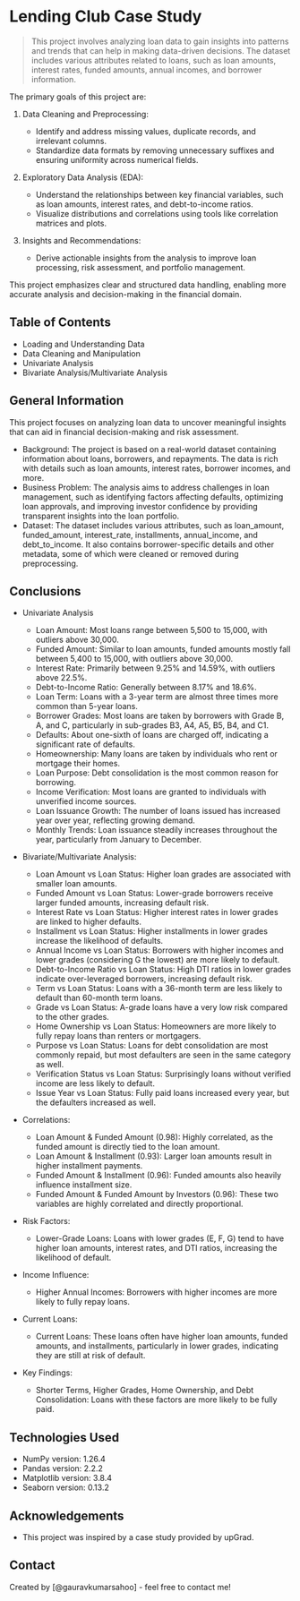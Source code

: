 # Lending Club Case Study
> This project involves analyzing loan data to gain insights into patterns and trends that can help in making data-driven decisions. The dataset includes various attributes related to loans, such as loan amounts, interest rates, funded amounts, annual incomes, and borrower information.

The primary goals of this project are:

1. Data Cleaning and Preprocessing:
    * Identify and address missing values, duplicate records, and irrelevant columns.
    * Standardize data formats by removing unnecessary suffixes and ensuring uniformity across numerical fields.

2. Exploratory Data Analysis (EDA):
    * Understand the relationships between key financial variables, such as loan amounts, interest rates, and debt-to-income ratios.
    * Visualize distributions and correlations using tools like correlation matrices and plots.

3. Insights and Recommendations:
    * Derive actionable insights from the analysis to improve loan processing, risk assessment, and portfolio management.

This project emphasizes clear and structured data handling, enabling more accurate analysis and decision-making in the financial domain. 

## Table of Contents
* Loading and Understanding Data
* Data Cleaning and Manipulation
* Univariate Analysis
* Bivariate Analysis/Multivariate Analysis

## General Information
This project focuses on analyzing loan data to uncover meaningful insights that can aid in financial decision-making and risk assessment.
- Background: The project is based on a real-world dataset containing information about loans, borrowers, and repayments. The data is rich with details such as loan amounts, interest rates, borrower incomes, and more.
- Business Problem: The analysis aims to address challenges in loan management, such as identifying factors affecting defaults, optimizing loan approvals, and improving investor confidence by providing transparent insights into the loan portfolio.
- Dataset: The dataset includes various attributes, such as loan_amount, funded_amount, interest_rate, installments, annual_income, and debt_to_income. It also contains borrower-specific details and other metadata, some of which were cleaned or removed during preprocessing.

## Conclusions
- Univariate Analysis
    - Loan Amount: Most loans range between 5,500 to 15,000, with outliers above 30,000.
    - Funded Amount: Similar to loan amounts, funded amounts mostly fall between 5,400 to 15,000, with outliers above 30,000.
    - Interest Rate: Primarily between 9.25% and 14.59%, with outliers above 22.5%.
    - Debt-to-Income Ratio: Generally between 8.17% and 18.6%.
    - Loan Term: Loans with a 3-year term are almost three times more common than 5-year loans.
    - Borrower Grades: Most loans are taken by borrowers with Grade B, A, and C, particularly in sub-grades B3, A4, A5, B5, B4, and C1.
    - Defaults: About one-sixth of loans are charged off, indicating a significant rate of defaults.
    - Homeownership: Many loans are taken by individuals who rent or mortgage their homes.
    - Loan Purpose: Debt consolidation is the most common reason for borrowing.
    - Income Verification: Most loans are granted to individuals with unverified income sources.
    - Loan Issuance Growth: The number of loans issued has increased year over year, reflecting growing demand.
    - Monthly Trends: Loan issuance steadily increases throughout the year, particularly from January to December.

- Bivariate/Multivariate Analysis:
    - Loan Amount vs Loan Status: Higher loan grades are associated with smaller loan amounts.
    - Funded Amount vs Loan Status: Lower-grade borrowers receive larger funded amounts, increasing default risk.
    - Interest Rate vs Loan Status: Higher interest rates in lower grades are linked to higher defaults.
    - Installment vs Loan Status: Higher installments in lower grades increase the likelihood of defaults.
    - Annual Income vs Loan Status: Borrowers with higher incomes and lower grades (considering G the lowest) are more likely to default.
    - Debt-to-Income Ratio vs Loan Status: High DTI ratios in lower grades indicate over-leveraged borrowers, increasing default risk.
    - Term vs Loan Status: Loans with a 36-month term are less likely to default than 60-month term loans.
    - Grade vs Loan Status: A-grade loans have a very low risk compared to the other grades.
    - Home Ownership vs Loan Status: Homeowners are more likely to fully repay loans than renters or mortgagers.
    - Purpose vs Loan Status: Loans for debt consolidation are most commonly repaid, but most defaulters are seen in the same category as well.
    - Verification Status vs Loan Status: Surprisingly loans without verified income are less likely to default.
    - Issue Year vs Loan Status: Fully paid loans increased every year, but the defaulters increased as well.

- Correlations:
    - Loan Amount & Funded Amount (0.98): Highly correlated, as the funded amount is directly tied to the loan amount.
    - Loan Amount & Installment (0.93): Larger loan amounts result in higher installment payments.
    - Funded Amount & Installment (0.96): Funded amounts also heavily influence installment size.
    - Funded Amount & Funded Amount by Investors (0.96): These two variables are highly correlated and directly proportional.

- Risk Factors:
    - Lower-Grade Loans: Loans with lower grades (E, F, G) tend to have higher loan amounts, interest rates, and DTI ratios, increasing the likelihood of default.

- Income Influence:
    - Higher Annual Incomes: Borrowers with higher incomes are more likely to fully repay loans.

- Current Loans:
    - Current Loans: These loans often have higher loan amounts, funded amounts, and installments, particularly in lower grades, indicating they are still at risk of default.

- Key Findings:
    - Shorter Terms, Higher Grades, Home Ownership, and Debt Consolidation: Loans with these factors are more likely to be fully paid.

## Technologies Used
- NumPy version: 1.26.4
- Pandas version: 2.2.2
- Matplotlib version: 3.8.4
- Seaborn version: 0.13.2

## Acknowledgements
- This project was inspired by a case study provided by upGrad.

## Contact
Created by [@gauravkumarsahoo] - feel free to contact me!
